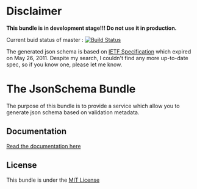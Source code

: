 Disclaimer
==========

**This bundle is in development stage!!! Do not use it in production.**

Current buid status of master : [![Build Status](https://travis-ci.org/KnpLabs/KnpJsonSchemaBundle.png?branch=master)](https://travis-ci.org/KnpLabs/KnpJsonSchemaBundle)

The generated json schema is based on [IETF Specification](http://tools.ietf.org/html/draft-zyp-json-schema-03) which expired on May 26, 2011.
Despite my search, I couldn't find any more up-to-date spec, so if you know one, please let me know.

The JsonSchema Bundle
=====================

The purpose of this bundle is to provide a service which allow you to generate json schema based on validation metadata.

Documentation
-------------
[Read the documentation here](http://knplabs.github.com/KnpJsonSchemaBundle/)

License
-------
This bundle is under the [MIT License](LICENSE)
